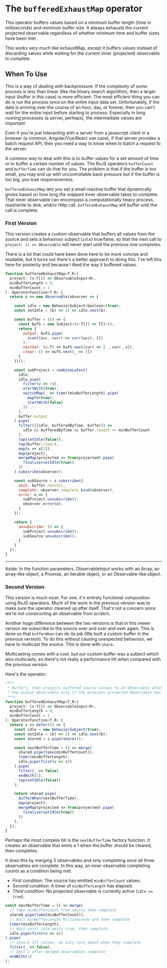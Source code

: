 # The `bufferedExhaustMap` operator

This operator buffers values based on a minimum buffer length (time in milliseconds) and minimum buffer size. It always exhausts the current projected observable regardless of whether minimum time and buffer sizes have been met.

This works very much like exhaustMap, except it buffers values instead of discarding values while waiting for the current inner (projected) observable to complete.

## When To Use

This is a way of dealing with backpressure. If the complexity of some process is less than linear (like the binary search algorithm), then a larger input (buffer in this case) is more efficient. The most efficient thing you can do is run the process once on the entire input data set. Unfortunately, if the data is arriving over the course of an hour, day, or forever, then you can't wait for the entire input before starting to process. Especially in long running processes (a server, perhaps), the intermediate values are important.

Even if you're just interacting with a server from a javascript client in a browser (a common, Angular/Vue/React use case), if that server provides a batch request API, then you need a way to know when to batch a request to the server.

A common way to deal with this is to buffer values for a set amount of time or to buffer a certain number of values. The RxJS operators `bufferCount` and `bufferTime` can do that for you. The problem is that if the buffer is too small, you may end up with uncontrollable back pressure but if the buffer is too big, you lose responsiveness.

`bufferedExhaustMap` lets you set a small reactive buffer that dynamically grows based on how long the mapped inner observable takes to complete. That inner observable can encompass a computationally heavy process, read/write to disk, and/or Http call. `bufferedExhaustMap` will buffer until the call is complete.

### First Version

This version creates a custom observable that buffers all values from the source and sets a behaviour subject (`idle`) true/false, so that the next call to `project: () => Observable` will never start until the previous one completes.

There is a lot that could have been done here to be more concise and readable, but it turns out there's a better approach to doing this. I've left this here for posterity and because I liked the way it buffered values. 

```JavaScript
function bufferedExhaustMap<T,R>(
  project: (v:T[]) => ObservableInput<R>, 
  minBufferLength = 0, 
  minBufferCount = 1
): OperatorFunction<T,R> {
  return s => new Observable(observer => {

    const idle = new BehaviorSubject<boolean>(true);
    const setIdle = (b) => () => idle.next(b);

    const buffer = (() => {
      const bufS = new Subject<(v:T[]) => T[]>();
      return {
        output: bufS.pipe(
          scan((acc, curr) => curr(acc), [])
        ),
        nextVal: (v:T) => bufS.next(curr => [...curr, v]),
        clear: () => bufS.next(_ => [])
      }
    })();

    const subProject = combineLatest(
      idle,
      idle.pipe(
        filter(v => !v),
        startWith(true),
        switchMap(_ => timer(minBufferLength).pipe(
          mapTo(true),
          startWith(false)
        ))
      ),
      buffer.output
    ).pipe(
      filter(([idle, bufferedByTime, buffer]) => 
        idle && bufferedByTime && buffer.length >= minBufferCount
      ),
      tap(setIdle(false)),
      tap(buffer.clear),
      map(x => x[2]),
      map(project),
      mergeMap(projected => from(projected).pipe(
        finalize(setIdle(true))
      ))
    ).subscribe(observer);

    const subSource = s.subscribe({
      next: buffer.nextVal,
      complete: observer.complete.bind(observer),
      error: e => {
        subProject.unsubscribe();
        observer.error(e);
      }
    });

    return {
      unsubscribe: () => {
        subProject.unsubscribe();
        subSource.unsubscribe();
      }
    }
  });
}
```

---

Aside: In the function parameters, ObservableInput works with an Array, an array-like object, a Promise, an iterable object, or an Observable-like object.

### Second Version

This version is much nicer. For one, it's entirely functional composition using RxJS operators. Much of the work in the previous version was to make sure the operator cleaned up after itself. That's not a concern since we're not constructing an observable from scratch.

Another huge difference between the two versions is that in this newer version we subscribe to the source over and over and over again. This is done so that `bufferWhen` can do its job (We built a custom buffer in the previous version). To do this without causing unexpected behaviour, we have to multicast the source. This is done with `share`.

Multicasting comes with a cost, but our custom buffer was a subject which also multicasts, so there's not really a performance hit when compared with the previous version.

Here's the operator:

```JavaScript
/***
 * Buffers, then projects buffered source values to an Observable which is merged in 
 * the output Observable only if the previous projected Observable has completed.
 ***/
function bufferedExhaustMap<T,R>(
  project: (v:T[]) => ObservableInput<R>, 
  minBufferLength = 0, 
  minBufferCount = 1
): OperatorFunction<T,R> {
  return s => defer(() => {
    const idle = new BehaviorSubject(true);
    const setIdle = (b) => () => idle.next(b);
    const shared = s.pipe(share());

    const nextBufferTime = () => merge(
      shared.pipe(take(minBufferCount)),
      timer(minBufferLength),
      idle.pipe(first(v => v))
    ).pipe(
      filter(_ => false),
      endWith(1),
      tap(setIdle(false))
    );

    return shared.pipe(
      bufferWhen(nextBufferTime),
      map(project),
      mergeMap(projected => from(projected).pipe(
        finalize(setIdle(true))
      ))
    );
  });
}
```

Perhaps the most complex bit is the `nextBufferTime` factory function. It creates an observable that emits a 1 when the buffer should be cleared, then completes.

It does this by merging 3 observables and only completing once all three observables are complete. In this way, an inner observable completing counts as a condition being met.

 - *First condition*: The source has emitted `minBufferCount` values. 
 - *Second condition*: A timer of `minBufferLength` has elapsed.
 - *Third condition*: No projected observable is currently active (`idle == true`).

```JavaScript
const nextBufferTime = () => merge(
  // Take minBufferCount from source then complete
  shared.pipe(take(minBufferCount)),
  // Wait minBufferLength milliseconds and then complete
  timer(minBufferLength),
  // Wait until idle emits true, then complete
  idle.pipe(first(v => v))
).pipe(
  // Ignore all values, we only care about when they complete
  filter(_ => false),
  // Emit 1 after merged observables complete 
  endWith(1)
);
```


